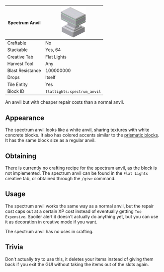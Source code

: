 | Spectrum Anvil   | <img src="images/gifs/spectrum_anvil.gif" width="80" alt=""/> |
|------------------|---------------------------------------------------------------|
| Craftable        | No                                                            |
| Stackable        | Yes, 64                                                       |
| Creative Tab     | Flat Lights                                                   |
| Harvest Tool     | Any                                                           |
| Blast Resistance | 100000000                                                     |
| Drops            | Itself                                                        |
| Tile Entity      | Yes                                                           |
| Block ID         | `flatlights:spectrum_anvil`                                   |

An anvil but with cheaper repair costs than a normal anvil.

## Appearance
The spectrum anvil looks like a white anvil, sharing textures with white concrete blocks. It also has colored accents similar to the [prismatic blocks](Prismatic-Block). It has the same block size as a regular anvil.

## Obtaining
There is currently no crafting recipe for the spectrum anvil, as the block is not implemented. The spectrum anvil can be found in the `Flat Lights` creative tab, or obtained through the `/give` command.

## Usage
The spectrum anvil works the same way as a normal anvil, but the repair cost caps out at a certain XP cost instead of eventually getting `Too Expensive`. Spoiler alert it doesn't actually do anything yet, but you can use it as decoration in creative mode if you want.

The spectrum anvil has no uses in crafting.

## Trivia
Don't actually try to use this, it deletes your items instead of giving them back if you exit the GUI without taking the items out of the slots again.

